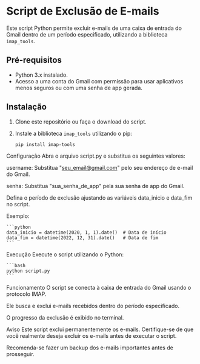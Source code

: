 # Script de Exclusão de E-mails

Este script Python permite excluir e-mails de uma caixa de entrada do Gmail dentro de um período especificado, utilizando a biblioteca `imap_tools`.

## Pré-requisitos

- Python 3.x instalado.
- Acesso a uma conta do Gmail com permissão para usar aplicativos menos seguros ou com uma senha de app gerada.

## Instalação

1. Clone este repositório ou faça o download do script.

2. Instale a biblioteca `imap_tools` utilizando o pip:

   ```bash
   pip install imap-tools
   ```

Configuração
Abra o arquivo script.py e substitua os seguintes valores:

username: Substitua "seu_email@gmail.com" pelo seu endereço de e-mail do Gmail.

senha: Substitua "sua_senha_de_app" pela sua senha de app do Gmail.

Defina o período de exclusão ajustando as variáveis data_inicio e data_fim no script.

Exemplo:

    ```python
    data_inicio = datetime(2020, 1, 1).date()  # Data de início
    data_fim = datetime(2022, 12, 31).date()   # Data de fim
    ```

Execução
Execute o script utilizando o Python:

    ```bash
    python script.py
    ```

Funcionamento
O script se conecta à caixa de entrada do Gmail usando o protocolo IMAP.

Ele busca e exclui e-mails recebidos dentro do período especificado.

O progresso da exclusão é exibido no terminal.

Aviso
Este script exclui permanentemente os e-mails. Certifique-se de que você realmente deseja excluir os e-mails antes de executar o script.

Recomenda-se fazer um backup dos e-mails importantes antes de prosseguir.